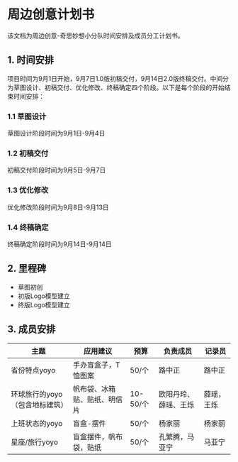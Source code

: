 

# 周边创意计划书

该文档为周边创意-奇思妙想小分队时间安排及成员分工计划书。


## 1. 时间安排

项目时间为9月1日开始，9月7日1.0版初稿交付，9月14日2.0版终稿交付。中间分为草图设计、初稿交付、优化修改、终稿确定四个阶段。以下是每个阶段的开始结束时间安排：

### 1.1 草图设计

草图设计阶段时间为9月1日-9月4日

### 1.2 初稿交付

初稿交付阶段时间为9月5日-9月7日

### 1.3 优化修改

优化修改阶段时间为9月8日-9月13日

### 1.4 终稿确定

终稿确定阶段时间为9月14日-9月14日


## 2. 里程碑

* 草图初创
* 初版Logo模型建立
* 终版Logo模型建立

## 3. 成员安排

| 主题| 应用建议 | 预算 | 负责成员 | 记录员 | 
|--|--|--|--| -- |
| 省份特点yoyo | 手办盲盒子，T恤图案  | 50/个 | 路中正 | 路中正  |
| 环球旅行的yoyo（包含地标建筑） | 帆布袋、冰箱贴、贴纸、明信片  | 10-50/个 |欧阳丹玲、薛瑶、王烁 | 薛瑶，王烁 | 
| 上班状态的yoyo | 盲盒-摆件  | 50/个 | 杨家丽 | 杨家丽  |
| 星座/旅行yoyo | 盲盒摆件，帆布袋，贴纸  | 50/个 |孔繁腾，马亚宁 | 马亚宁  |

